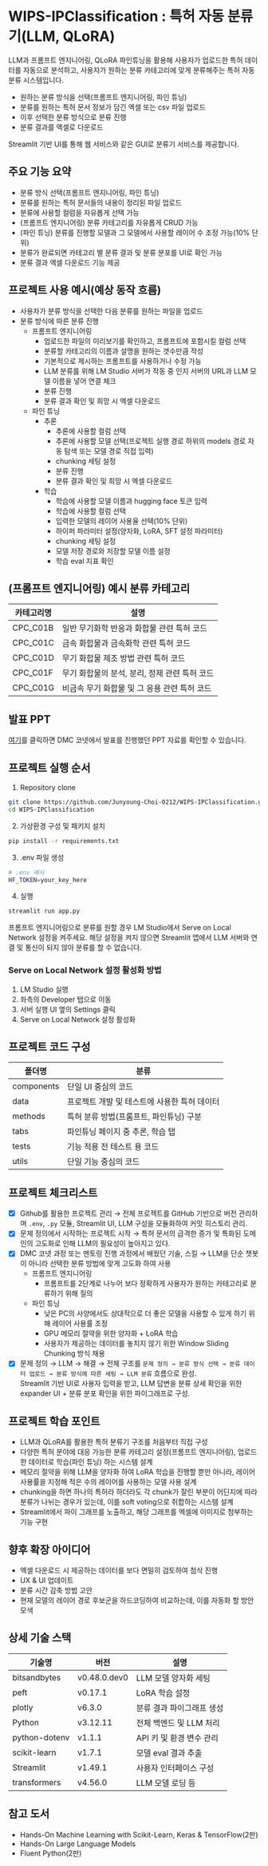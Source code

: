# WIPS-IPClassification : 특허 자동 분류기(LLM, QLoRA)

LLM과 프롬프트 엔지니어링, QLoRA 파인튜닝을 활용해
사용자가 업로드한 특허 데이터를 자동으로 분석하고,
사용자가 원하는 분류 카테고리에 맞게 분류해주는 특허 자동 분류 시스템입니다.

- 원하는 분류 방식을 선택(프롬프트 엔지니어링, 파인 튜닝)
- 분류를 원하는 특허 문서 정보가 담긴 엑셀 또는 csv 파일 업로드
- 이후 선택한 분류 방식으로 분류 진행
- 분류 결과를 엑셀로 다운로드

Streamlit 기반 UI를 통해 웹 서비스와 같은 GUI로 분류기 서비스를 제공합니다.

## 주요 기능 요약
- 분류 방식 선택(프롬프트 엔지니어링, 파인 튜닝)
- 분류를 원하는 특허 문서들의 내용이 정리된 파일 업로드
- 분류에 사용할 컬럼을 자유롭게 선택 가능
- (프롬프트 엔지니어링) 분류 카테고리를 자유롭게 CRUD 가능
- (파인 튜닝) 분류를 진행할 모델과 그 모델에서 사용할 레이어 수 조정 가능(10% 단위)
- 분류가 완료되면 카테고리 별 분류 결과 및 분류 분포를 UI로 확인 가능
- 분류 결과 엑셀 다운로드 기능 제공

## 프로젝트 사용 예시(예상 동작 흐름)
- 사용자가 분류 방식을 선택한 다음 분류를 원하는 파일을 업로드
- 분류 방식에 따른 분류 진행
  - 프롬프트 엔지니어링
    - 업로드한 파일의 미리보기를 확인하고, 프롬프트에 포함시킬 컬럼 선택
    - 분류할 카테고리의 이름과 설명을 원하는 갯수만큼 작성
    - 기본적으로 제시하는 프롬프트를 사용하거나 수정 가능
    - LLM 분류를 위해 LM Studio 서버가 작동 중 인지 서버의 URL과 LLM 모델 이름을 넣어 연결 체크
    - 분류 진행
    - 분류 결과 확인 및 희망 시 엑셀 다운로드 
  - 파인 튜닝
    - 추론
      - 추론에 사용할 컬럼 선택
      - 추론에 사용할 모델 선택(프로젝트 실행 경로 하위의 models 경로 자동 탐색 또는 모델 경로 직접 입력)
      - chunking 세팅 설정
      - 분류 진행
      - 분류 결과 확인 및 희망 시 엑셀 다운로드
    - 학습
      - 학습에 사용할 모델 이름과 hugging face 토큰 입력
      - 학습에 사용할 컬럼 선택
      - 입력한 모델의 레이어 사용율 선택(10% 단위)
      - 하이퍼 파라미터 설정(양자화, LoRA, SFT 설정 파라미터)
      - chunking 세팅 설정
      - 모델 저장 경로와 저장할 모델 이름 설정
      - 학습 eval 지표 확인

## (프롬프트 엔지니어링) 예시 분류 카테고리
| 카테고리명 | 설명 |
|-----------|-----|
| CPC_C01B | 일반 무기화학 반응과 화합물 관련 특허 코드 |
| CPC_C01C | 금속 화합물과 금속화학 관련 특허 코드 |
| CPC_C01D | 무기 화합물 제조 방법 관련 특허 코드 |
| CPC_C01F | 무기 화합물의 분석, 분리, 정제 관련 특허 코드 |
| CPC_C01G | 비금속 무기 화합물 및 그 응용 관련 특허 코드 |

## 발표 PPT
[여기](https://drive.google.com/file/d/1IUZNFqNpJwyeFsJP2QCtt7kEs29mlTzA/view?usp=sharing)를 클릭하면 DMC 코넷에서 발표를 진행했던 PPT 자료를 확인할 수 있습니다.

## 프로젝트 실행 순서
1. Repository clone
```bash
git clone https://github.com/Junyoung-Choi-0212/WIPS-IPClassification.git
cd WIPS-IPClassification
```
2. 가상환경 구성 및 패키지 설치
```bash
pip install -r requirements.txt
```
3. .env 파일 생성
```bash
# .env 예시
HF_TOKEN=your_key_here
```
4. 실행
```bash
streamlit run app.py
```

프롬프트 엔지니어링으로 분류를 원할 경우 LM Studio에서 Serve on Local Network 설정을 켜주세요.
해당 설정을 켜지 않으면 Streamlit 앱에서 LLM 서버와 연결 및 통신이 되지 않아 분류를 할 수 없습니다.

### Serve on Local Network 설정 활성화 방법
1. LM Studio 실행
2. 좌측의 Developer 탭으로 이동
3. 서버 실행 UI 옆의 Settings 클릭
4. Serve on Local Network 설정 활성화

## 프로젝트 코드 구성
| 폴더명       | 분류                                     |
|-------------|-----------------------------------------|
| components  | 단일 UI 중심의 코드                       |
| data        | 프로젝트 개발 및 테스트에 사용한 특허 데이터  |
| methods     | 특허 분류 방법(프롬프트, 파인튜닝) 구분      |
| tabs        | 파인튜닝 페이지 중 추론, 학습 탭            |
| tests       | 기능 적용 전 테스트 용 코드                |
| utils       | 단일 기능 중심의 코드                      |

## 프로젝트 체크리스트
- [x] Github를 활용한 프로젝트 관리
  → 전체 프로젝트를 GitHub 기반으로 버전 관리하며 `.env`, `.py` 모듈, Streamlit UI, LLM 구성을 모듈화하여 커밋 히스토리 관리.
- [x] 문제 정의에서 시작하는 프로젝트 시작
  → 특허 문서의 급격한 증가 및 특화된 도메인의 고도화로 인해 LLM의 필요성이 높아지고 있다.
- [x] DMC 코넷 과정 또는 멘토링 진행 과정에서 배웠던 기술, 스킬 
  → LLM을 단순 챗봇이 아니라 선택한 분류 방법에 맞게 고도화 하여 사용
    - 프롬프트 엔지니어링
      - 프롬프트를 2단계로 나누어 보다 정확하게 사용자가 원하는 카테고리로 분류하기 위해 질의
    - 파인 튜닝
      - 낮은 PC의 사양에서도 상대적으로 더 좋은 모델을 사용할 수 있게 하기 위해 레이어 사용률 조정
      - GPU 메모리 절약을 위한 양자화 + LoRA 학습
      - 사용자가 제공하는 데이터를 놓치지 않기 위한 Window Sliding Chunking 방식 채용
- [x] 문제 정의 → LLM → 해결
  → 전체 구조를 `문제 정의 → 분류 방식 선택 → 분류 데이터 업로드 → 분류 방식에 따른 세팅 → LLM 분류` 흐름으로 완성.  
    Streamlit 기반 UI로 사용자 입력을 받고, LLM 답변을 분류 상세 확인을 위한 expander UI + 분류 분포 확인을 위한 파이그래프로 구성.

## 프로젝트 학습 포인트
- LLM과 QLoRA를 활용한 특허 분류기 구조를 처음부터 직접 구성
- 다양한 특허 분야에 대응 가능한 분류 카테고리 설정(프롬프트 엔지니어링), 업로드한 데이터로 학습(파인 튜닝) 하는 시스템 설계
- 메모리 절약을 위해 LLM을 양자화 하여 LoRA 학습을 진행할 뿐만 아니라, 레이어 사용률을 지정해 적은 수의 레이어를 사용하는 모델 사용 설계
- chunking을 하면 하나의 특허라 하더라도 각 chunk가 잘린 부분이 어딘지에 따라 분류가 나뉘는 경우가 있는데, 이를 soft voting으로 취합하는 시스템 설계
- Streamlit에서 파이 그래프를 노출하고, 해당 그래프를 엑셀에 이미지로 첨부하는 기능 구현

## 향후 확장 아이디어
- 엑셀 다운로드 시 제공하는 데이터를 보다 면밀히 검토하여 첨삭 진행
- UX & UI 업데이트
- 분류 시간 감축 방법 고안
- 현재 모델의 레이어 경로 후보군을 하드코딩하여 비교하는데, 이를 자동화 할 방안 모색

## 상세 기술 스택
| 기술명                     | 버전       | 설명                        |
|---------------------------|------------|----------------------------|
| bitsandbytes              | v0.48.0.dev0  | LLM 모델 양자화 세팅      |
| peft                      | v0.17.1       | LoRA 학습 설정           |
| plotly                    | v6.3.0        | 분류 결과 파이그래프 생성  |
| Python                    | v3.12.11      | 전체 백엔드 및 LLM 처리   |
| python-dotenv             | v1.1.1        | API 키 및 환경 변수 관리  |
| scikit-learn              | v1.7.1        | 모델 eval 결과 추출      |
| Streamlit                 | v1.49.1       | 사용자 인터페이스 구성    |
| transformers              | v4.56.0       | LLM 모델 로딩 등         |

## 참고 도서
- Hands-On Machine Learning with Scikit-Learn, Keras & TensorFlow(2판)
- Hands-On Large Language Models
- Fluent Python(2판)